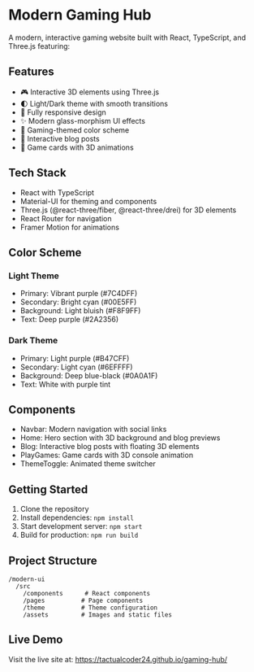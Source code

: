 # Modern Gaming Hub

A modern, interactive gaming website built with React, TypeScript, and Three.js featuring:

## Features
- 🎮 Interactive 3D elements using Three.js
- 🌓 Light/Dark theme with smooth transitions
- 📱 Fully responsive design
- ✨ Modern glass-morphism UI effects
- 🎨 Gaming-themed color scheme
- 📝 Interactive blog posts
- 🎯 Game cards with 3D animations

## Tech Stack
- React with TypeScript
- Material-UI for theming and components
- Three.js (@react-three/fiber, @react-three/drei) for 3D elements
- React Router for navigation
- Framer Motion for animations

## Color Scheme
### Light Theme
- Primary: Vibrant purple (#7C4DFF)
- Secondary: Bright cyan (#00E5FF)
- Background: Light bluish (#F8F9FF)
- Text: Deep purple (#2A2356)

### Dark Theme
- Primary: Light purple (#B47CFF)
- Secondary: Light cyan (#6EFFFF)
- Background: Deep blue-black (#0A0A1F)
- Text: White with purple tint

## Components
- Navbar: Modern navigation with social links
- Home: Hero section with 3D background and blog previews
- Blog: Interactive blog posts with floating 3D elements
- PlayGames: Game cards with 3D console animation
- ThemeToggle: Animated theme switcher

## Getting Started
1. Clone the repository
2. Install dependencies: `npm install`
3. Start development server: `npm start`
4. Build for production: `npm run build`

## Project Structure
```
/modern-ui
  /src
    /components      # React components
    /pages          # Page components
    /theme          # Theme configuration
    /assets         # Images and static files
```

## Live Demo
Visit the live site at: https://tactualcoder24.github.io/gaming-hub/
